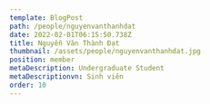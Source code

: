 ```yaml
---
template: BlogPost
path: /people/nguyenvanthanhdat
date: 2022-02-01T06:15:50.738Z
title: Nguyễn Văn Thành Đạt
thumbnail: /assets/people/nguyenvanthanhdat.jpg
position: member
metaDescription: Undergraduate Student
metaDescriptionvn: Sinh viên
order: 10
---
```


